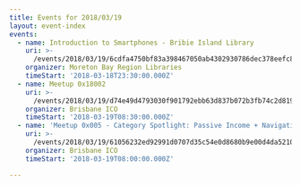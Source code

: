 ```yaml
---
title: Events for 2018/03/19
layout: event-index
events:
  - name: Introduction to Smartphones - Bribie Island Library
    uri: >-
      /events/2018/03/19/6cdfa4750bf83a398467050ab4302930786dec378eefc88152d132fd93730a2c
    organizer: Moreton Bay Region Libraries
    timeStart: '2018-03-18T23:30:00.000Z'
  - name: Meetup 0x18002
    uri: >-
      /events/2018/03/19/d74e49d4793030f901792ebb63d837b072b3fb74c2d81944f0c4b4056a2821d6
    organizer: Brisbane ICO
    timeStart: '2018-03-19T08:30:00.000Z'
  - name: 'Meetup 0x005 - Category Spotlight: Passive Income + Navigating EtherDelta'
    uri: >-
      /events/2018/03/19/61056232ed92991d0707d35c54e0d8680b9e00d4da5210d8d60fb2549901ec8e
    organizer: Brisbane ICO
    timeStart: '2018-03-19T08:00:00.000Z'

---
```

